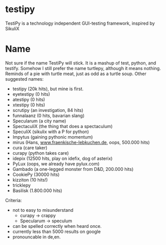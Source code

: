 testipy
=======

TestiPy is a technology independent GUI-testing framework, inspired by SikuliX


Name
====
Not sure if the name TestiPy will stick. It is a mashup of test, python, and testify. Somehow I still prefer the name turtlepy, although it means nothing. Reminds of a pie with turtle meat, just as odd as a turtle soup.
Other suggested names:

 * testipy (20k hits), but mine is first.
 * eyetestipy   (0 hits)
 * atestipy     (0 hits)
 * xtestipy     (0 hits)
 * scrutipy	(an investigation, 84 hits)
 * funnalaanz (0 hits, bavarian slang)
 * Specularum	(a city name)
 * SpectaculiX	(the thing that does a spectaculum)
 * SpeculiX	(sikulix with a P for python)
 * Impytus	(gaining pythonic momentum)
 * mirus	(Hans, www.fraenkische-lebkuchen.de, oops, 500.000 hits)
 * cura		(care taker)
 * curapy	(python takes care)
 * idepix	(12500 hits, play on idefix, dog of asterix)
 * PyLux	(oops, we already have pylux.com)
 * Gambado	(a one-legged monster from D&D, 200.000 hits)
 * CookiePy	(30000 hits)
 * kizziton	(10 hits!)
 * tricklepy
 * Basilisk	(1.800.000 hits)
 
 
Criteria: 
 - not to easy to misunderstand 
   * curapy -> crappy
   * Specularum -> speculum
 - can be spelled correctly when heard once.
 - currently less than 5000 results on google
 - pronouncable in de,en.

